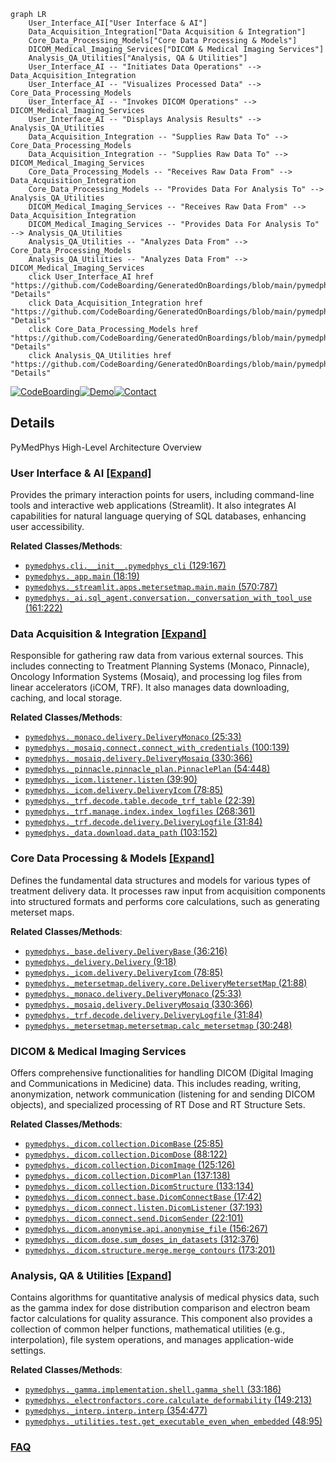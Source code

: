 ```mermaid
graph LR
    User_Interface_AI["User Interface & AI"]
    Data_Acquisition_Integration["Data Acquisition & Integration"]
    Core_Data_Processing_Models["Core Data Processing & Models"]
    DICOM_Medical_Imaging_Services["DICOM & Medical Imaging Services"]
    Analysis_QA_Utilities["Analysis, QA & Utilities"]
    User_Interface_AI -- "Initiates Data Operations" --> Data_Acquisition_Integration
    User_Interface_AI -- "Visualizes Processed Data" --> Core_Data_Processing_Models
    User_Interface_AI -- "Invokes DICOM Operations" --> DICOM_Medical_Imaging_Services
    User_Interface_AI -- "Displays Analysis Results" --> Analysis_QA_Utilities
    Data_Acquisition_Integration -- "Supplies Raw Data To" --> Core_Data_Processing_Models
    Data_Acquisition_Integration -- "Supplies Raw Data To" --> DICOM_Medical_Imaging_Services
    Core_Data_Processing_Models -- "Receives Raw Data From" --> Data_Acquisition_Integration
    Core_Data_Processing_Models -- "Provides Data For Analysis To" --> Analysis_QA_Utilities
    DICOM_Medical_Imaging_Services -- "Receives Raw Data From" --> Data_Acquisition_Integration
    DICOM_Medical_Imaging_Services -- "Provides Data For Analysis To" --> Analysis_QA_Utilities
    Analysis_QA_Utilities -- "Analyzes Data From" --> Core_Data_Processing_Models
    Analysis_QA_Utilities -- "Analyzes Data From" --> DICOM_Medical_Imaging_Services
    click User_Interface_AI href "https://github.com/CodeBoarding/GeneratedOnBoardings/blob/main/pymedphys/User_Interface_AI.md" "Details"
    click Data_Acquisition_Integration href "https://github.com/CodeBoarding/GeneratedOnBoardings/blob/main/pymedphys/Data_Acquisition_Integration.md" "Details"
    click Core_Data_Processing_Models href "https://github.com/CodeBoarding/GeneratedOnBoardings/blob/main/pymedphys/Core_Data_Processing_Models.md" "Details"
    click Analysis_QA_Utilities href "https://github.com/CodeBoarding/GeneratedOnBoardings/blob/main/pymedphys/Analysis_QA_Utilities.md" "Details"
```

[![CodeBoarding](https://img.shields.io/badge/Generated%20by-CodeBoarding-9cf?style=flat-square)](https://github.com/CodeBoarding/GeneratedOnBoardings)[![Demo](https://img.shields.io/badge/Try%20our-Demo-blue?style=flat-square)](https://www.codeboarding.org/demo)[![Contact](https://img.shields.io/badge/Contact%20us%20-%20contact@codeboarding.org-lightgrey?style=flat-square)](mailto:contact@codeboarding.org)

## Details

PyMedPhys High-Level Architecture Overview

### User Interface & AI [[Expand]](./User_Interface_AI.md)
Provides the primary interaction points for users, including command-line tools and interactive web applications (Streamlit). It also integrates AI capabilities for natural language querying of SQL databases, enhancing user accessibility.


**Related Classes/Methods**:

- <a href="https://github.com/pymedphys/pymedphys/lib/pymedphys/cli/__init__.py#L129-L167" target="_blank" rel="noopener noreferrer">`pymedphys.cli.__init__.pymedphys_cli` (129:167)</a>
- <a href="https://github.com/pymedphys/pymedphys/lib/pymedphys/_app.py#L18-L19" target="_blank" rel="noopener noreferrer">`pymedphys._app.main` (18:19)</a>
- <a href="https://github.com/pymedphys/pymedphys/lib/pymedphys/_streamlit/apps/metersetmap/main.py#L570-L787" target="_blank" rel="noopener noreferrer">`pymedphys._streamlit.apps.metersetmap.main.main` (570:787)</a>
- <a href="https://github.com/pymedphys/pymedphys/lib/pymedphys/_ai/sql_agent/conversation.py#L161-L222" target="_blank" rel="noopener noreferrer">`pymedphys._ai.sql_agent.conversation._conversation_with_tool_use` (161:222)</a>


### Data Acquisition & Integration [[Expand]](./Data_Acquisition_Integration.md)
Responsible for gathering raw data from various external sources. This includes connecting to Treatment Planning Systems (Monaco, Pinnacle), Oncology Information Systems (Mosaiq), and processing log files from linear accelerators (iCOM, TRF). It also manages data downloading, caching, and local storage.


**Related Classes/Methods**:

- <a href="https://github.com/pymedphys/pymedphys/lib/pymedphys/_monaco/delivery.py#L25-L33" target="_blank" rel="noopener noreferrer">`pymedphys._monaco.delivery.DeliveryMonaco` (25:33)</a>
- <a href="https://github.com/pymedphys/pymedphys/lib/pymedphys/_mosaiq/connect.py#L100-L139" target="_blank" rel="noopener noreferrer">`pymedphys._mosaiq.connect.connect_with_credentials` (100:139)</a>
- <a href="https://github.com/pymedphys/pymedphys/lib/pymedphys/_mosaiq/delivery.py#L330-L366" target="_blank" rel="noopener noreferrer">`pymedphys._mosaiq.delivery.DeliveryMosaiq` (330:366)</a>
- <a href="https://github.com/pymedphys/pymedphys/lib/pymedphys/_pinnacle/pinnacle_plan.py#L54-L448" target="_blank" rel="noopener noreferrer">`pymedphys._pinnacle.pinnacle_plan.PinnaclePlan` (54:448)</a>
- <a href="https://github.com/pymedphys/pymedphys/lib/pymedphys/_icom/listener.py#L39-L90" target="_blank" rel="noopener noreferrer">`pymedphys._icom.listener.listen` (39:90)</a>
- <a href="https://github.com/pymedphys/pymedphys/lib/pymedphys/_icom/delivery.py#L78-L85" target="_blank" rel="noopener noreferrer">`pymedphys._icom.delivery.DeliveryIcom` (78:85)</a>
- <a href="https://github.com/pymedphys/pymedphys/lib/pymedphys/_trf/decode/table.py#L22-L39" target="_blank" rel="noopener noreferrer">`pymedphys._trf.decode.table.decode_trf_table` (22:39)</a>
- <a href="https://github.com/pymedphys/pymedphys/lib/pymedphys/_trf/manage/index.py#L268-L361" target="_blank" rel="noopener noreferrer">`pymedphys._trf.manage.index.index_logfiles` (268:361)</a>
- <a href="https://github.com/pymedphys/pymedphys/lib/pymedphys/_trf/decode/delivery.py#L31-L84" target="_blank" rel="noopener noreferrer">`pymedphys._trf.decode.delivery.DeliveryLogfile` (31:84)</a>
- <a href="https://github.com/pymedphys/pymedphys/lib/pymedphys/_data/download.py#L103-L152" target="_blank" rel="noopener noreferrer">`pymedphys._data.download.data_path` (103:152)</a>


### Core Data Processing & Models [[Expand]](./Core_Data_Processing_Models.md)
Defines the fundamental data structures and models for various types of treatment delivery data. It processes raw input from acquisition components into structured formats and performs core calculations, such as generating meterset maps.


**Related Classes/Methods**:

- <a href="https://github.com/pymedphys/pymedphys/lib/pymedphys/_base/delivery.py#L36-L216" target="_blank" rel="noopener noreferrer">`pymedphys._base.delivery.DeliveryBase` (36:216)</a>
- <a href="https://github.com/pymedphys/pymedphys/lib/pymedphys/_delivery.py#L9-L18" target="_blank" rel="noopener noreferrer">`pymedphys._delivery.Delivery` (9:18)</a>
- <a href="https://github.com/pymedphys/pymedphys/lib/pymedphys/_icom/delivery.py#L78-L85" target="_blank" rel="noopener noreferrer">`pymedphys._icom.delivery.DeliveryIcom` (78:85)</a>
- <a href="https://github.com/pymedphys/pymedphys/lib/pymedphys/_metersetmap/delivery/core.py#L21-L88" target="_blank" rel="noopener noreferrer">`pymedphys._metersetmap.delivery.core.DeliveryMetersetMap` (21:88)</a>
- <a href="https://github.com/pymedphys/pymedphys/lib/pymedphys/_monaco/delivery.py#L25-L33" target="_blank" rel="noopener noreferrer">`pymedphys._monaco.delivery.DeliveryMonaco` (25:33)</a>
- <a href="https://github.com/pymedphys/pymedphys/lib/pymedphys/_mosaiq/delivery.py#L330-L366" target="_blank" rel="noopener noreferrer">`pymedphys._mosaiq.delivery.DeliveryMosaiq` (330:366)</a>
- <a href="https://github.com/pymedphys/pymedphys/lib/pymedphys/_trf/decode/delivery.py#L31-L84" target="_blank" rel="noopener noreferrer">`pymedphys._trf.decode.delivery.DeliveryLogfile` (31:84)</a>
- <a href="https://github.com/pymedphys/pymedphys/lib/pymedphys/_metersetmap/metersetmap.py#L30-L248" target="_blank" rel="noopener noreferrer">`pymedphys._metersetmap.metersetmap.calc_metersetmap` (30:248)</a>


### DICOM & Medical Imaging Services
Offers comprehensive functionalities for handling DICOM (Digital Imaging and Communications in Medicine) data. This includes reading, writing, anonymization, network communication (listening for and sending DICOM objects), and specialized processing of RT Dose and RT Structure Sets.


**Related Classes/Methods**:

- <a href="https://github.com/pymedphys/pymedphys/lib/pymedphys/_dicom/collection.py#L25-L85" target="_blank" rel="noopener noreferrer">`pymedphys._dicom.collection.DicomBase` (25:85)</a>
- <a href="https://github.com/pymedphys/pymedphys/lib/pymedphys/_dicom/collection.py#L88-L122" target="_blank" rel="noopener noreferrer">`pymedphys._dicom.collection.DicomDose` (88:122)</a>
- <a href="https://github.com/pymedphys/pymedphys/lib/pymedphys/_dicom/collection.py#L125-L126" target="_blank" rel="noopener noreferrer">`pymedphys._dicom.collection.DicomImage` (125:126)</a>
- <a href="https://github.com/pymedphys/pymedphys/lib/pymedphys/_dicom/collection.py#L137-L138" target="_blank" rel="noopener noreferrer">`pymedphys._dicom.collection.DicomPlan` (137:138)</a>
- <a href="https://github.com/pymedphys/pymedphys/lib/pymedphys/_dicom/collection.py#L133-L134" target="_blank" rel="noopener noreferrer">`pymedphys._dicom.collection.DicomStructure` (133:134)</a>
- <a href="https://github.com/pymedphys/pymedphys/lib/pymedphys/_dicom/connect/base.py#L17-L42" target="_blank" rel="noopener noreferrer">`pymedphys._dicom.connect.base.DicomConnectBase` (17:42)</a>
- <a href="https://github.com/pymedphys/pymedphys/lib/pymedphys/_dicom/connect/listen.py#L37-L193" target="_blank" rel="noopener noreferrer">`pymedphys._dicom.connect.listen.DicomListener` (37:193)</a>
- <a href="https://github.com/pymedphys/pymedphys/lib/pymedphys/_dicom/connect/send.py#L22-L101" target="_blank" rel="noopener noreferrer">`pymedphys._dicom.connect.send.DicomSender` (22:101)</a>
- <a href="https://github.com/pymedphys/pymedphys/lib/pymedphys/_dicom/anonymise/api.py#L156-L267" target="_blank" rel="noopener noreferrer">`pymedphys._dicom.anonymise.api.anonymise_file` (156:267)</a>
- <a href="https://github.com/pymedphys/pymedphys/lib/pymedphys/_dicom/dose.py#L312-L376" target="_blank" rel="noopener noreferrer">`pymedphys._dicom.dose.sum_doses_in_datasets` (312:376)</a>
- <a href="https://github.com/pymedphys/pymedphys/lib/pymedphys/_dicom/structure/merge.py#L173-L201" target="_blank" rel="noopener noreferrer">`pymedphys._dicom.structure.merge.merge_contours` (173:201)</a>


### Analysis, QA & Utilities [[Expand]](./Analysis_QA_Utilities.md)
Contains algorithms for quantitative analysis of medical physics data, such as the gamma index for dose distribution comparison and electron beam factor calculations for quality assurance. This component also provides a collection of common helper functions, mathematical utilities (e.g., interpolation), file system operations, and manages application-wide settings.


**Related Classes/Methods**:

- <a href="https://github.com/pymedphys/pymedphys/lib/pymedphys/_gamma/implementation/shell.py#L33-L186" target="_blank" rel="noopener noreferrer">`pymedphys._gamma.implementation.shell.gamma_shell` (33:186)</a>
- <a href="https://github.com/pymedphys/pymedphys/lib/pymedphys/_electronfactors/core.py#L149-L213" target="_blank" rel="noopener noreferrer">`pymedphys._electronfactors.core.calculate_deformability` (149:213)</a>
- <a href="https://github.com/pymedphys/pymedphys/lib/pymedphys/_interp/interp.py#L354-L477" target="_blank" rel="noopener noreferrer">`pymedphys._interp.interp.interp` (354:477)</a>
- <a href="https://github.com/pymedphys/pymedphys/lib/pymedphys/_utilities/test.py#L48-L95" target="_blank" rel="noopener noreferrer">`pymedphys._utilities.test.get_executable_even_when_embedded` (48:95)</a>




### [FAQ](https://github.com/CodeBoarding/GeneratedOnBoardings/tree/main?tab=readme-ov-file#faq)